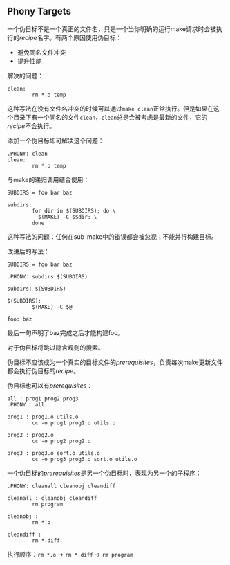 ## Phony Targets
一个伪目标不是一个真正的文件名，只是一个当你明确的运行make请求时会被执行的*recipe*名字。有两个原因使用伪目标：

- 避免同名文件冲突
- 提升性能

解决的问题：
```
clean:
        rm *.o temp
```
这种写法在没有文件名冲突的时候可以通过`make clean`正常执行。但是如果在这个目录下有一个同名的文件`clean`，`clean`总是会被考虑是最新的文件，它的*recipe*不会执行。

添加一个伪目标即可解决这个问题：
```
.PHONY: clean
clean:
        rm *.o temp
```

与make的递归调用结合使用：
```
SUBDIRS = foo bar baz

subdirs:
        for dir in $(SUBDIRS); do \
          $(MAKE) -C $$dir; \
        done
```
这种写法的问题：任何在sub-make中的错误都会被忽视；不能并行构建目标。

改进后的写法：
```
SUBDIRS = foo bar baz

.PHONY: subdirs $(SUBDIRS)

subdirs: $(SUBDIRS)

$(SUBDIRS):
        $(MAKE) -C $@

foo: baz
```
最后一句声明了baz完成之后才能构建foo。

对于伪目标将跳过隐含规则的搜索。

伪目标不应该成为一个真实的目标文件的*prerequisites*，负责每次make更新文件都会执行伪目标的*recipe*。

伪目标也可以有*prerequisites*：

```
all : prog1 prog2 prog3
.PHONY : all

prog1 : prog1.o utils.o
        cc -o prog1 prog1.o utils.o

prog2 : prog2.o
        cc -o prog2 prog2.o

prog3 : prog3.o sort.o utils.o
        cc -o prog3 prog3.o sort.o utils.o
```

一个伪目标的*prerequisites*是另一个伪目标时，表现为另一个的子程序：
```
.PHONY: cleanall cleanobj cleandiff

cleanall : cleanobj cleandiff
        rm program

cleanobj :
        rm *.o

cleandiff :
        rm *.diff
```
执行顺序：`rm *.o` -> `rm *.diff` -> `rm program`